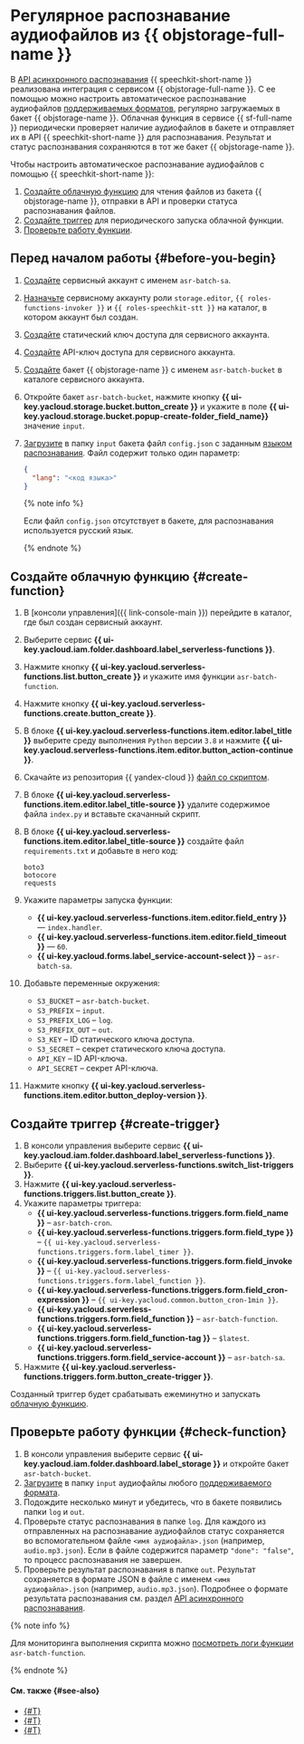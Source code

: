 # Регулярное распознавание аудиофайлов из {{ objstorage-full-name }}

В [API асинхронного распознавания](../../speechkit/stt/api/transcribation-api.md) {{ speechkit-short-name }} реализована интеграция с сервисом {{ objstorage-full-name }}. С ее помощью можно настроить автоматическое распознавание аудиофайлов [поддерживаемых форматов](../../speechkit/formats.md), регулярно загружаемых в бакет {{ objstorage-name }}. Облачная функция в сервисе {{ sf-full-name }} периодически проверяет наличие аудиофайлов в бакете и отправляет их в API {{ speechkit-short-name }} для распознавания. Результат и статус распознавания сохраняются в тот же бакет {{ objstorage-name }}.

Чтобы настроить автоматическое распознавание аудиофайлов с помощью {{ speechkit-short-name }}:

1. [Создайте облачную функцию](#create-function) для чтения файлов из бакета {{ objstorage-name }}, отправки в API и проверки статуса распознавания файлов.
1. [Создайте триггер](#create-trigger) для периодического запуска облачной функции.
1. [Проверьте работу функции](#check-function).

## Перед началом работы {#before-you-begin}

1. [Создайте](../../iam/operations/sa/create.md) сервисный аккаунт с именем `asr-batch-sa`.
1. [Назначьте](../../iam/operations/sa/assign-role-for-sa.md) сервисному аккаунту роли `storage.editor`, `{{ roles-functions-invoker }}` и `{{ roles-speechkit-stt }}` на каталог, в котором аккаунт был создан.
1. [Создайте](../../iam/operations/sa/create-access-key.md) статический ключ доступа для сервисного аккаунта.
1. [Создайте](../../iam/operations/api-key/create.md) API-ключ доступа для сервисного аккаунта.
1. [Создайте](../../storage/operations/buckets/create.md) бакет {{ objstorage-name }} с именем `asr-batch-bucket` в каталоге сервисного аккаунта.
1. Откройте бакет `asr-batch-bucket`, нажмите кнопку **{{ ui-key.yacloud.storage.bucket.button_create }}** и укажите в поле **{{ ui-key.yacloud.storage.bucket.popup-create-folder_field_name}}** значение `input`.
1. [Загрузите](../../storage/operations/objects/upload.md#simple) в папку `input` бакета файл `config.json` с заданным [языком распознавания](../../speechkit/stt/models.md#languages). Файл содержит только один параметр:

   ```json
   {
     "lang": "<код языка>"
   }
   ```

   {% note info %}

   Если файл `config.json` отсутствует в бакете, для распознавания используется русский язык.

   {% endnote %}

## Создайте облачную функцию {#create-function}

1. В [консоли управления]({{ link-console-main }}) перейдите в каталог, где был создан сервисный аккаунт.
1. Выберите сервис **{{ ui-key.yacloud.iam.folder.dashboard.label_serverless-functions }}**.
1. Нажмите кнопку **{{ ui-key.yacloud.serverless-functions.list.button_create }}** и укажите имя функции `asr-batch-function`.
1. Нажмите кнопку **{{ ui-key.yacloud.serverless-functions.create.button_create }}**.
1. В блоке **{{ ui-key.yacloud.serverless-functions.item.editor.label_title }}** выберите среду выполнения `Python` версии `3.8` и нажмите **{{ ui-key.yacloud.serverless-functions.item.editor.button_action-continue }}**.
1. Скачайте из репозитория {{ yandex-cloud }} [файл со скриптом](https://github.com/yandex-cloud/yc-architect-solution-library/blob/main/yc-ai/python-tools/asr-batch/python/main.py).
1. В блоке **{{ ui-key.yacloud.serverless-functions.item.editor.label_title-source }}** удалите содержимое файла `index.py` и вставьте скачанный скрипт.
1. В блоке **{{ ui-key.yacloud.serverless-functions.item.editor.label_title-source }}** создайте файл `requirements.txt` и добавьте в него код:

   ```text
   boto3
   botocore
   requests
   ```

1. Укажите параметры запуска функции:
   * **{{ ui-key.yacloud.serverless-functions.item.editor.field_entry }}** — `index.handler`.
   * **{{ ui-key.yacloud.serverless-functions.item.editor.field_timeout }}** — `60`.
   * **{{ ui-key.yacloud.forms.label_service-account-select }}** – `asr-batch-sa`.
1. Добавьте переменные окружения:
   * `S3_BUCKET` – `asr-batch-bucket`.
   * `S3_PREFIX` – `input`.
   * `S3_PREFIX_LOG` – `log`.
   * `S3_PREFIX_OUT` – `out`.
   * `S3_KEY` – ID статического ключа доступа.
   * `S3_SECRET` – секрет статического ключа доступа.
   * `API_KEY` – ID API-ключа.
   * `API_SECRET` – секрет API-ключа.

1. Нажмите кнопку **{{ ui-key.yacloud.serverless-functions.item.editor.button_deploy-version }}**.

## Создайте триггер {#create-trigger}

1. В консоли управления выберите сервис **{{ ui-key.yacloud.iam.folder.dashboard.label_serverless-functions }}**.
1. Выберите **{{ ui-key.yacloud.serverless-functions.switch_list-triggers }}**.
1. Нажмите **{{ ui-key.yacloud.serverless-functions.triggers.list.button_create }}**.
1. Укажите параметры триггера:
   * **{{ ui-key.yacloud.serverless-functions.triggers.form.field_name }}** – `asr-batch-cron`.
   * **{{ ui-key.yacloud.serverless-functions.triggers.form.field_type }}** – `{{ ui-key.yacloud.serverless-functions.triggers.form.label_timer }}`.
   * **{{ ui-key.yacloud.serverless-functions.triggers.form.field_invoke }}** – `{{ ui-key.yacloud.serverless-functions.triggers.form.label_function }}`.
   * **{{ ui-key.yacloud.serverless-functions.triggers.form.field_cron-expression }}** – `{{ ui-key.yacloud.common.button_cron-1min }}`.
   * **{{ ui-key.yacloud.serverless-functions.triggers.form.field_function }}** – `asr-batch-function`.
   * **{{ ui-key.yacloud.serverless-functions.triggers.form.field_function-tag }}** – `$latest`.
   * **{{ ui-key.yacloud.serverless-functions.triggers.form.field_service-account }}** – `asr-batch-sa`.
1. Нажмите **{{ ui-key.yacloud.serverless-functions.triggers.form.button_create-trigger }}**.

Созданный триггер будет срабатывать ежеминутно и запускать [облачную функцию](#create-function).

## Проверьте работу функции {#check-function}

1. В консоли управления выберите сервис **{{ ui-key.yacloud.iam.folder.dashboard.label_storage }}** и откройте бакет `asr-batch-bucket`.
1. [Загрузите](../../storage/operations/objects/upload.md#simple) в папку `input` аудиофайлы любого [поддерживаемого формата](../../speechkit/formats.md).
1. Подождите несколько минут и убедитесь, что в бакете появились папки `log` и `out`.
1. Проверьте статус распознавания в папке `log`. Для каждого из отправленных на распознавание аудиофайлов статус сохраняется во вспомогательном файле `<имя аудиофайла>.json` (например, `audio.mp3.json`). Если в файле содержится параметр `"done": "false"`, то процесс распознавания не завершен.
1. Проверьте результат распознавания в папке `out`. Результат сохраняется в формате JSON в файле с именем `<имя аудиофайла>.json` (например, `audio.mp3.json`). Подробнее о формате результата распознавания см. раздел [API асинхронного распознавания](../../speechkit/stt/api/transcribation-api.md#get-result-response).

{% note info %}

Для мониторинга выполнения скрипта можно [посмотреть логи функции](../../functions/operations/function/function-logs.md) `asr-batch-function`.

{% endnote %}


#### См. также {#see-also}

* [{#T}](../../speechkit/stt/api/transcribation-api.md)
* [{#T}](../../speechkit/stt/api/transcribation-lpcm.md)
* [{#T}](../../speechkit/stt/api/transcribation-ogg.md)
